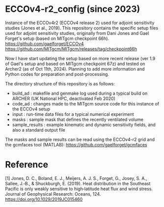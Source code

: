 # ECCOv4-r2_config (since 2023)
Instance of the ECCOv4r2 (ECCOv4 release 2) used for adjoint sensitivity studies (Jones et al., 2019).
This repository contains the specific setup files used for adjoint sensitivity studies, originally from
Dani Jones and Gael Forget's setup (based on MITgcm checkpoint 66h).
https://github.com/gaelforget/ECCOv4  
https://github.com/MITgcm/MITgcm/releases/tag/checkpoint66h  

Now I have start updating the setup based on more recent release (ver 1.9 of Gael's setup and based on
MITgcm checkpoint 67z) and tested on Archer2 (as of Oct 11th, 2024). Planning to add more information
and Python codes for preparation and post-processing.  

The directory structure of this repository is as follows:

* build_ad : makefile and genmake log used during a typical build on ARCHER (UK National HPC, deactivated Feb 2020)
* code_ad : changes made to the MITgcm source code for this instance of the ECCOv4 setup
* input : run-time data files for a typical numerical experiment
* masks : sample mask that defines the recently ventilated volume 
* sample_results : example kinematic and dynamic sensitivity fields, and also a standard output file

The masks and sample results can be read using the ECCOv4-r2 grid and the gcmfaces tool (MATLAB):
https://github.com/gaelforget/gcmfaces

# Reference
[1] Jones, D. C., Boland, E. J., Meijers, A. J. S., Forget, G., Josey, S. A., Sallee, J.‐B., & Shuckburgh, E. (2019). Heat distribution in the Southeast Pacific is only weakly sensitive to high‐latitude heat flux and wind stress. Journal of Geophysical Research: Oceans, 124. https://doi.org/10.1029/2019JC015460


